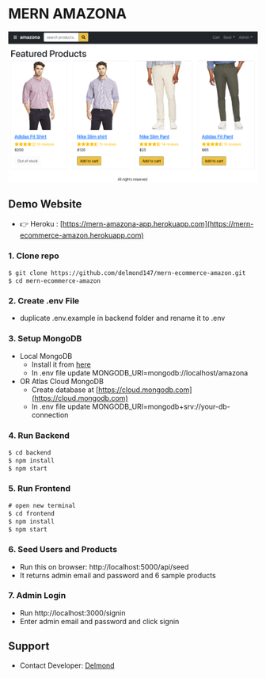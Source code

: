 # MERN AMAZONA

![amazona](/frontend/public/images/amazona.jpg)

## Demo Website

- 👉 Heroku : [https://mern-amazona-app.herokuapp.com](https://mern-ecommerce-amazon.herokuapp.com)

### 1. Clone repo

```
$ git clone https://github.com/delmond147/mern-ecommerce-amazon.git
$ cd mern-ecommerce-amazon
```

### 2. Create .env File

- duplicate .env.example in backend folder and rename it to .env

### 3. Setup MongoDB

- Local MongoDB
  - Install it from [here](https://www.mongodb.com/try/download/community)
  - In .env file update MONGODB_URI=mongodb://localhost/amazona
- OR Atlas Cloud MongoDB
  - Create database at [https://cloud.mongodb.com](https://cloud.mongodb.com)
  - In .env file update MONGODB_URI=mongodb+srv://your-db-connection

### 4. Run Backend

```
$ cd backend
$ npm install
$ npm start
```

### 5. Run Frontend

```
# open new terminal
$ cd frontend
$ npm install
$ npm start
```

### 6. Seed Users and Products

- Run this on browser: http://localhost:5000/api/seed
- It returns admin email and password and 6 sample products

### 7. Admin Login

- Run http://localhost:3000/signin
- Enter admin email and password and click signin

## Support

- Contact Developer: [Delmond](mailto:delmondbongha147@gmail.com)
